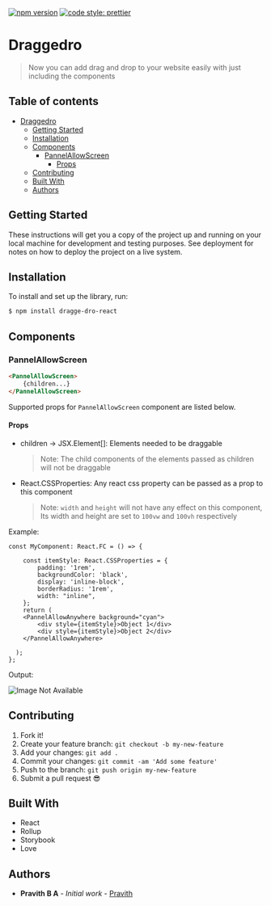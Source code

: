 [![npm version](https://badge.fury.io/js/angular2-expandable-list.svg)](https://badge.fury.io/js/angular2-expandable-list)
[![code style: prettier](https://img.shields.io/badge/code_style-prettier-ff69b4.svg?style=flat-square)](https://github.com/prettier/prettier)

# Draggedro

> Now you can add drag and drop to your website easily with just including the components

<!-- ## Prerequisites

This project requires NodeJS (version 8 or later) and NPM.
[Node](http://nodejs.org/) and [NPM](https://npmjs.org/) are really easy to install.
To make sure you have them available on your machine,
try running the following command.

```sh
$ npm -v && node -v
6.4.1
v8.16.0
``` -->

## Table of contents

- [Draggedro](#draggedro)
  <!-- - [Prerequisites](#prerequisites) -->
  <!-- - [Table of contents](#table-of-contents) -->
  - [Getting Started](#getting-started)
  - [Installation](#installation)
  - [Components](#components)
    - [PannelAllowScreen](#pannelallowscreen)
      - [Props](#props)
  - [Contributing](#contributing)
  - [Built With](#built-with)
  - [Authors](#authors)

## Getting Started

These instructions will get you a copy of the project up and running on your local machine for development and testing purposes. See deployment for notes on how to deploy the project on a live system.

## Installation

<!-- **BEFORE YOU INSTALL:** please read the [prerequisites](#prerequisites) -->

To install and set up the library, run:

```sh
$ npm install dragge-dro-react
```

<!-- Or if you prefer using Yarn:

```sh
$ yarn add --dev dragge-dro-react
``` -->


## Components

### PannelAllowScreen

```html
<PannelAllowScreen>
    {children...}
</PannelAllowScreen>
```

Supported props for `PannelAllowScreen` component are listed below.

#### Props

- children -> JSX.Element[]: Elements needed to be draggable

    > Note: The child components of the elements passed as children will not be 
    draggable

- React.CSSProperties: Any react css property can be passed as a prop to this component

    >Note: `width` and `height` will not have any effect on this component, Its width and height are set to `100vw` and `100vh` respectively

Example:

```tsx
const MyComponent: React.FC = () => {

	const itemStyle: React.CSSProperties = {
		padding: '1rem',
		backgroundColor: 'black',
		display: 'inline-block',
		borderRadius: '1rem',
		width: "inline",
	};
    return (
    <PannelAllowAnywhere background="cyan">
        <div style={itemStyle}>Object 1</div>
	    <div style={itemStyle}>Object 2</div>
    </PannelAllowAnywhere>
	
  );
};
```
Output:

![Image Not Available](misc/PannelAllowScreenImage.png)

## Contributing

<!-- Please read [CONTRIBUTING.md](CONTRIBUTING.md) for details on our code of conduct, and the process for submitting pull requests to us. -->

1.  Fork it!
2.  Create your feature branch: `git checkout -b my-new-feature`
3.  Add your changes: `git add .`
4.  Commit your changes: `git commit -am 'Add some feature'`
5.  Push to the branch: `git push origin my-new-feature`
6.  Submit a pull request :sunglasses:

## Built With

* React
* Rollup
* Storybook
* Love

## Authors

* **Pravith B A** - *Initial work* - [Pravith](https://github.com/PravithBA)

